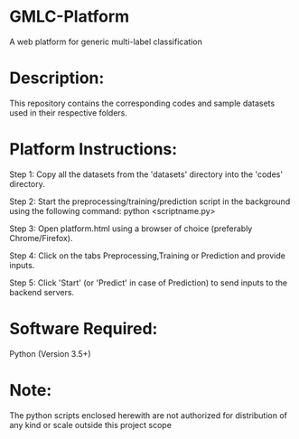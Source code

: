 # GMLC-Platform
A web platform for generic multi-label classification

# Description:
This repository contains the corresponding codes and sample datasets used in their respective folders.



# Platform Instructions:

Step 1: Copy all the datasets from the 'datasets' directory into the 'codes' directory.

Step 2: Start the preprocessing/training/prediction script in the	background using the following command: python <scriptname.py>

Step 3: Open platform.html using a browser of choice (preferably Chrome/Firefox).

Step 4: Click on the tabs Preprocessing,Training or Prediction and provide inputs.

Step 5: Click 'Start' (or 'Predict' in case of Prediction) to send inputs to the backend servers.



# Software Required:
Python (Version 3.5+)



# Note:
The python scripts enclosed herewith are not authorized  for distribution of any kind or scale outside this project scope


